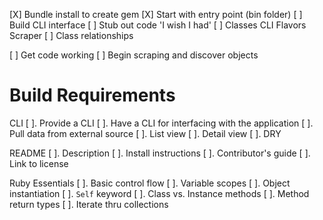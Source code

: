 [X] Bundle install to create gem
[X] Start with entry point (bin folder)
[ ] Build CLI interface
[ ] Stub out code 'I wish I had'
[ ] Classes
    CLI
    Flavors
    Scraper
    [ ] Class relationships


[ ] Get code working
[ ] Begin scraping and discover objects

# Build Requirements
CLI
 [ ]. Provide a CLI
 [ ]. Have a CLI for interfacing with the application
 [ ]. Pull data from external source
 [ ]. List view
 [ ]. Detail view
 [ ]. DRY

README
 [ ]. Description
 [ ]. Install instructions
 [ ]. Contributor's guide
 [ ]. Link to license

Ruby Essentials
 [ ]. Basic control flow
 [ ]. Variable scopes
 [ ]. Object instantiation
 [ ]. `Self` keyword
 [ ]. Class vs. Instance methods
 [ ]. Method return types
 [ ]. Iterate thru collections